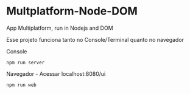 # Multplatform-Node-DOM
App Multiplatform, run in Nodejs and DOM


Esse projeto funciona tanto no Console/Terminal quanto no navegador

Console
```
npm run server
```

Navegador - Acessar localhost:8080/ui
```
npm run web
```
